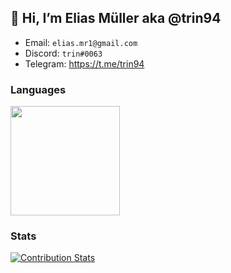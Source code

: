 ## 👋 Hi, I’m Elias Müller aka @trin94

- Email: `elias.mr1@gmail.com`
- Discord: `trin#0063`
- Telegram: https://t.me/trin94

### Languages

<a href="https://github.com/trin94">
  <img align="center" height=175 src="https://github-readme-stats.vercel.app/api/top-langs/?username=trin94&langs_count=10&layout=compact&hide=tex" />
</a>
<!-- https://github.com/anuraghazra/github-readme-stats -->

### Stats

[![Contribution Stats](https://github-contribution-stats.vercel.app/api/?username=trin94)](https://github.com/trin94)

<!-- https://github.com/LordDashMe/github-contribution-stats/ -->

